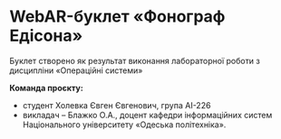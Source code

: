 # WebAR-буклет «Фонограф Едісона»
Буклет створено як результат виконання лабораторної роботи з дисципліни
«Операційні системи» 

**Команда проєкту:**
- студент Холевка Євген Євгенович, група АІ-226
- викладач – Блажко О.А., доцент кафедри інформаційних систем Національного
університету «Одеська політехніка».
